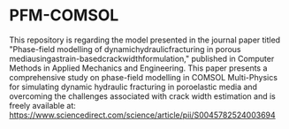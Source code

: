 # PFM-COMSOL
This repository is regarding the model presented in the journal paper titled "Phase-field modelling of dynamichydraulicfracturing in porous mediausingastrain-basedcrackwidthformulation," published in Computer Methods in Applied Mechanics and Engineering. This paper presents a comprehensive study on phase-field modelling in COMSOL Multi-Physics for simulating dynamic hydraulic fracturing in poroelastic media and overcoming the challenges associated with crack width estimation and is freely available at: https://www.sciencedirect.com/science/article/pii/S0045782524003694

